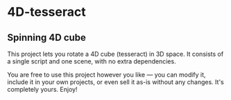 # 4D-tesseract
Spinning 4D cube
-------------------------------

This project lets you rotate a 4D cube (tesseract) in 3D space.
It consists of a single script and one scene, with no extra dependencies.

You are free to use this project however you like — you can modify it, include it in your own projects, or even sell it as-is without any changes.
It's completely yours. Enjoy!
